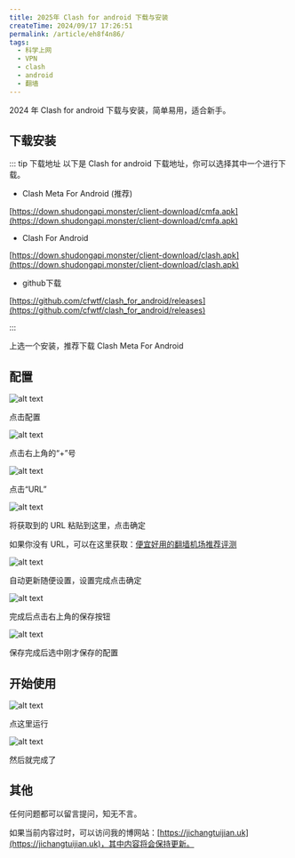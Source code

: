 ```yaml
---
title: 2025年 Clash for android 下载与安装
createTime: 2024/09/17 17:26:51
permalink: /article/eh8f4n86/
tags:
  - 科学上网
  - VPN
  - clash
  - android
  - 翻墙
---
```


2024 年 Clash for android 下载与安装，简单易用，适合新手。

<!-- more -->

## 下载安装

::: tip 下载地址
以下是 Clash for android 下载地址，你可以选择其中一个进行下载。

- Clash Meta For Android (推荐)

[https://down.shudongapi.monster/client-download/cmfa.apk](https://down.shudongapi.monster/client-download/cmfa.apk)

- Clash For Android

[https://down.shudongapi.monster/client-download/clash.apk](https://down.shudongapi.monster/client-download/clash.apk)

- github下载

[https://github.com/cfwtf/clash_for_android/releases](https://github.com/cfwtf/clash_for_android/releases)

:::

上选一个安装，推荐下载 Clash Meta For Android

## 配置

![alt text](images/Android手机使用clash/image.png)

点击配置

![alt text](images/Android手机使用clash/image-1.png)

点击右上角的“+”号

![alt text](images/Android手机使用clash/image-2.png)

点击“URL”

![alt text](images/Android手机使用clash/image-3.png)

将获取到的 URL 粘贴到这里，点击确定

如果你没有 URL，可以在这里获取：[便宜好用的翻墙机场推荐评测](https://www.ermao.net/posts/vpn)

![alt text](images/Android手机使用clash/image-4.png)

自动更新随便设置，设置完成点击确定

![alt text](images/Android手机使用clash/image-5.png)

完成后点击右上角的保存按钮

![alt text](images/Android手机使用clash/image-6.png)

保存完成后选中刚才保存的配置

## 开始使用

![alt text](images/Android手机使用clash/image-7.png)

点这里运行

![alt text](images/Android手机使用clash/image-8.png)

然后就完成了

## 其他

任何问题都可以留言提问，知无不言。

如果当前内容过时，可以访问我的博网站：[https://jichangtuijian.uk](https://jichangtuijian.uk)，其中内容将会保持更新。
